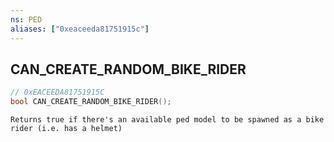 ```yaml
---
ns: PED
aliases: ["0xeaceeda81751915c"]
---
```

## CAN_CREATE_RANDOM_BIKE_RIDER

```c
// 0xEACEEDA81751915C
bool CAN_CREATE_RANDOM_BIKE_RIDER();
```

```
Returns true if there's an available ped model to be spawned as a bike rider (i.e. has a helmet)
```
